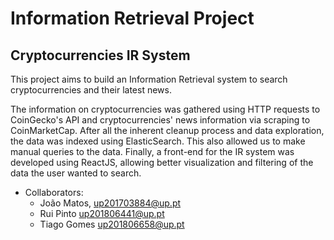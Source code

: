 # Information Retrieval Project
## Cryptocurrencies IR System
This project aims to build an Information Retrieval system to search cryptocurrencies and their latest news. 

The information on cryptocurrencies was gathered using HTTP requests to CoinGecko's API and cryptocurrencies' news information via scraping to CoinMarketCap. After all the inherent cleanup process and data exploration, the data was indexed using ElasticSearch. This also allowed us to make manual queries to the data. Finally, a front-end for the IR system was developed using ReactJS, allowing better visualization and filtering of the data the user wanted to search. 

* Collaborators:
  - João Matos, up201703884@up.pt
  - Rui Pinto up201806441@up.pt
  - Tiago Gomes up201806658@up.pt
